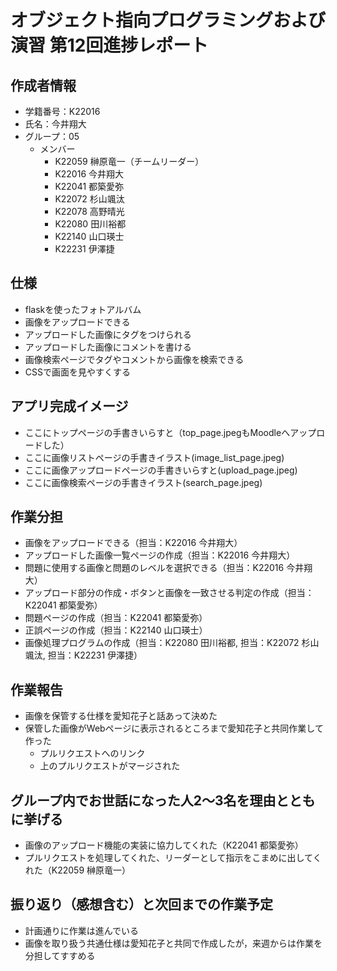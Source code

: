 # オブジェクト指向プログラミングおよび演習 第12回進捗レポート

## 作成者情報

- 学籍番号：K22016
- 氏名：今井翔大
- グループ：05
  - メンバー
    - K22059 榊原竜一（チームリーダー）
    - K22016 今井翔大
    - K22041 都築愛弥
    - K22072 杉山颯汰
    - K22078 高野晴光
    - K22080 田川裕都
    - K22140 山口瑛士
    - K22231 伊澤捷

## 仕様

- flaskを使ったフォトアルバム
- 画像をアップロードできる
- アップロードした画像にタグをつけられる
- アップロードした画像にコメントを書ける
- 画像検索ページでタグやコメントから画像を検索できる
- CSSで画面を見やすくする

## アプリ完成イメージ

- ここにトップページの手書きいらすと（top_page.jpegもMoodleへアップロードした）
- ここに画像リストページの手書きイラスト(image_list_page.jpeg)
- ここに画像アップロードページの手書きいらすと(upload_page.jpeg)
- ここに画像検索ページの手書きイラスト(search_page.jpeg)

## 作業分担

- 画像をアップロードできる（担当：K22016 今井翔大）
- アップロードした画像一覧ページの作成（担当：K22016 今井翔大）
- 問題に使用する画像と問題のレベルを選択できる（担当：K22016 今井翔大）
- アップロード部分の作成・ボタンと画像を一致させる判定の作成（担当：K22041 都築愛弥）
- 問題ページの作成（担当：K22041 都築愛弥）
- 正誤ページの作成（担当：K22140 山口瑛士）
- 画像処理プログラムの作成（担当：K22080 田川裕都, 担当：K22072 杉山颯汰, 担当：K22231 伊澤捷）

## 作業報告

- 画像を保管する仕様を愛知花子と話あって決めた
- 保管した画像がWebページに表示されるところまで愛知花子と共同作業して作った
  - プルリクエストへのリンク
  - 上のプルリクエストがマージされた

## グループ内でお世話になった人2〜3名を理由とともに挙げる

- 画像のアップロード機能の実装に協力してくれた（K22041 都築愛弥）
- プルリクエストを処理してくれた、リーダーとして指示をこまめに出してくれた（K22059 榊原竜一）

## 振り返り（感想含む）と次回までの作業予定

- 計画通りに作業は進んでいる
- 画像を取り扱う共通仕様は愛知花子と共同で作成したが，来週からは作業を分担してすすめる